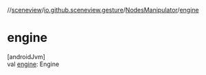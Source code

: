 //[sceneview](../../../index.md)/[io.github.sceneview.gesture](../index.md)/[NodesManipulator](index.md)/[engine](engine.md)

# engine

[androidJvm]\
val [engine](engine.md): Engine
